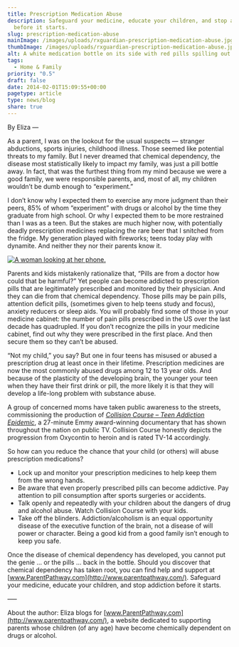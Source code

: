 ```yaml
---
title: Prescription Medication Abuse
description: Safeguard your medicine, educate your children, and stop addiction
  before it starts.
slug: prescription-medication-abuse
mainImage: /images/uploads/rxguardian-prescription-medication-abuse.jpg
thumbImage: /images/uploads/rxguardian-prescription-medication-abuse.jpg
alt: A white medication bottle on its side with red pills spilling out.
tags:
  - Home & Family
priority: "0.5"
draft: false
date: 2014-02-01T15:09:55+00:00
pagetype: article
type: news/blog
share: true
---
```

By Eliza —

As a parent, I was on the lookout for the usual suspects — stranger abductions, sports injuries, childhood illness. Those seemed like potential threats to my family. But I never dreamed that chemical dependency, the disease most statistically likely to impact my family, was just a pill bottle away. In fact, that was the furthest thing from my mind because we were a good family, we were responsible parents, and, most of all, my children wouldn’t be dumb enough to “experiment.”

I don’t know why I expected them to exercise any more judgment than their peers, 85% of whom “experiment” with drugs or alcohol by the time they graduate from high school. Or why I expected them to be more restrained than I was as a teen. But the stakes are much higher now, with potentially deadly prescription medicines replacing the rare beer that I snitched from the fridge. My generation played with fireworks; teens today play with dynamite. And neither they nor their parents know it.

[![A woman looking at her phone.](/images/uploads/rxguardian-well-rx-graphic.jpg "Save up to 80 percent on prescription drugs.")](https://www.wellrx.com/rx-discount-card/enroll/?invitecode=SaferLock%20&utm_source=SaferLock%20&utm_medium=affiliate&utm_campaign=%3cblogs%3E "WellRx Link")

Parents and kids mistakenly rationalize that, “Pills are from a doctor how could that be harmful?” Yet people can become addicted to prescription pills that are legitimately prescribed and monitored by their physician. And they can die from that chemical dependency. Those pills may be pain pills, attention deficit pills, (sometimes given to help teens study and focus), anxiety reducers or sleep aids. You will probably find some of those in your medicine cabinet: the number of pain pills prescribed in the US over the last decade has quadrupled. If you don’t recognize the pills in your medicine cabinet, find out why they were prescribed in the first place. And then secure them so they can’t be abused.

“Not my child,” you say? But one in four teens has misused or abused a prescription drug at least once in their lifetime. Prescription medicines are now the most commonly abused drugs among 12 to 13 year olds. And because of the plasticity of the developing brain, the younger your teen when they have their first drink or pill, the more likely it is that they will develop a life-long problem with substance abuse.

A group of concerned moms have taken public awareness to the streets, commissioning the production of *[Collision Course – Teen Addiction Epidemic](http://www.youtube.com/watch?v=KRK7GMX2F0Y)*, a 27-minute Emmy award-winning documentary that has shown throughout the nation on public TV. Collision Course honestly depicts the progression from Oxycontin to heroin and is rated TV-14 accordingly.

So how can you reduce the chance that your child (or others) will abuse prescription medications?

* Lock up and monitor your prescription medicines to help keep them from the wrong hands.
* Be aware that even properly prescribed pills can become addictive. Pay attention to pill consumption after sports surgeries or accidents.
* Talk openly and repeatedly with your children about the dangers of drug and alcohol abuse. Watch Collision Course with your kids.
* Take off the blinders. Addiction/alcoholism is an equal opportunity disease of the executive function of the brain, not a disease of will power or character. Being a good kid from a good family isn’t enough to keep you safe.

Once the disease of chemical dependency has developed, you cannot put the genie ... or the pills ... back in the bottle. Should you discover that chemical dependency has taken root, you can find help and support at [www.ParentPathway.com](http://www.parentpathway.com/). Safeguard your medicine, educate your children, and stop addiction before it starts.

—–

About the author: Eliza blogs for [www.ParentPathway.com](http://www.parentpathway.com/), a website dedicated to supporting parents whose children (of any age) have become chemically dependent on drugs or alcohol.